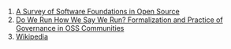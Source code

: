 1. [A Survey of Software Foundations in Open Source](https://arxiv.org/abs/2005.10063)
2. [Do We Run How We Say We Run? Formalization and Practice of Governance in OSS Communities](https://dl.acm.org/doi/pdf/10.1145/3613904.3641980)
3. [Wikipedia](https://en.wikipedia.org/wiki/Foundation_(nonprofit))